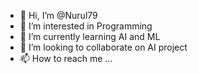 - 👋 Hi, I’m @Nurul79
- 👀 I’m interested in Programming 
- 🌱 I’m currently learning AI and ML
- 💞️ I’m looking to collaborate on AI project 
- 📫 How to reach me ...

<!---
Nurul79/Nurul79 is a ✨ special ✨ repository because its `README.md` (this file) appears on your GitHub profile.
You can click the Preview link to take a look at your changes.
--->
